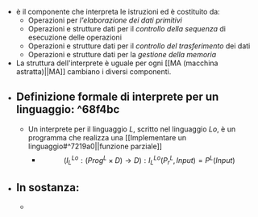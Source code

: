 - è il componente che interpreta le istruzioni ed è costituito da:
	- Operazioni per *l'elaborazione dei dati primitivi*
	- Operazioni e strutture dati per il *controllo della sequenza* di esecuzione delle operazioni
	- Operazioni e strutture dati per il _controllo del trasferimento_ dei dati 
	- Operazioni e strutture dati per la _gestione della memoria_
- La struttura dell'interprete è uguale per ogni [[MA (macchina astratta)||MA]] cambiano i diversi componenti.
- ## Definizione formale di interprete per un linguaggio: ^68f4bc
	- Un interprete per il linguaggio $L$, scritto nel linguaggio $Lo$, è un programma che realizza una [[Implementare un linguaggio#^7219a0||funzione parziale]] 
		- $$(I_{L}^{Lo}:(Prog^{L}\times D)\to D) : I_{L}^{Lo}(P_{r}^{L}, Input)=P^{L}(Input)$$ 
- ## In sostanza:
	- 